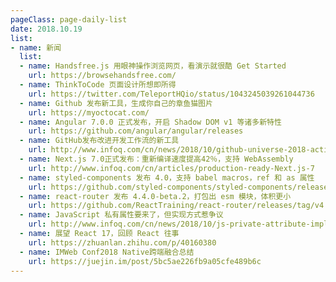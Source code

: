 ```yaml
---
pageClass: page-daily-list
date: 2018.10.19
list:
- name: 新闻
  list:
  - name: Handsfree.js 用眼神操作浏览网页，看演示就很酷 Get Started
    url: https://browsehandsfree.com/
  - name: ThinkToCode 页面设计所想即所得
    url: https://twitter.com/TeleportHQio/status/1043245039261044736
  - name: Github 发布新工具，生成你自己的章鱼猫图片
    url: https://myoctocat.com/
  - name: Angular 7.0.0 正式发布，开启 Shadow DOM v1 等诸多新特性
    url: https://github.com/angular/angular/releases
  - name: GitHub发布改进开发工作流的新工具
    url: http://www.infoq.com/cn/news/2018/10/github-universe-2018-actions
  - name: Next.js 7.0正式发布：重新编译速度提高42％，支持 WebAssembly 
    url: http://www.infoq.com/cn/articles/production-ready-Next.js-7
  - name: styled-components 发布 4.0，支持 babel macros，ref 和 as 属性
    url: https://github.com/styled-components/styled-components/releases
  - name: react-router 发布 4.4.0-beta.2，打包出 esm 模块，体积更小
    url: https://github.com/ReactTraining/react-router/releases/tag/v4.4.0-beta.2
  - name: JavaScript 私有属性要来了，但实现方式惹争议
    url: http://www.infoq.com/cn/news/2018/10/js-private-attribute-implement
  - name: 展望 React 17，回顾 React 往事
    url: https://zhuanlan.zhihu.com/p/40160380
  - name: IMWeb Conf2018 Native跨端融合总结
    url: https://juejin.im/post/5bc5ae226fb9a05cfe489b6c
---
```


<daily-list v-bind="$page.frontmatter"/>
